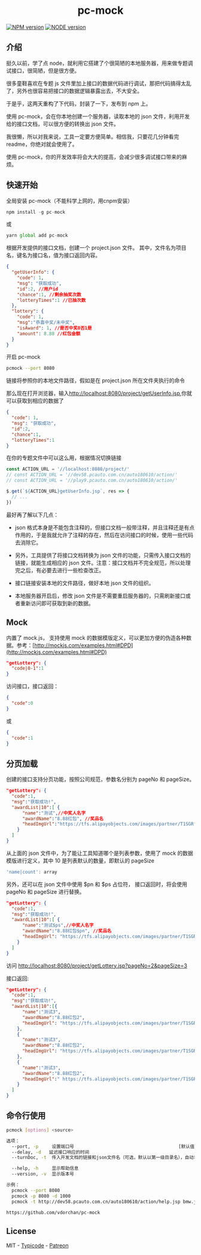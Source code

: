 <h1 align="center"> pc-mock </h1>

[![NPM version][npm-image]][npm-url]
[![NODE version][node-image]][node-url]

## 介绍

挺久以前，学了点 node，就利用它搭建了个很简陋的本地服务器，用来做专题调试接口，很简陋，但是很方便。

很多童鞋喜欢在专题 js 文件里加上接口的数据代码进行调试，那把代码搞得太乱了，另外也很容易把接口的数据逻辑暴露出去，不大安全。

于是乎，这两天重构了下代码，封装了一下，发布到 npm 上。

使用 pc-mock，会在你本地创建一个服务器，读取本地的 json 文件，利用开发给的接口文档，可以很方便的转换出 json 文件。

我很懒，所以对我来说，工具一定要方便简单。相信我，只要花几分钟看完 readme，你绝对就会使用了。

使用 pc-mock，你的开发效率将会大大的提高，会减少很多调试接口带来的麻烦。


## 快速开始

全局安装 pc-mock（不能科学上网的，用cnpm安装）

```javascript
npm install -g pc-mock
```

或

```javascript
yarn global add pc-mock
```

根据开发提供的接口文档，创建一个 project.json 文件。
其中，文件名为项目名，键名为接口名，值为接口返回内容。

```json
{
  "getUserInfo": {
    "code": 1,
    "msg": "获取成功",
    "id":2, //用户id
    "chance":1, //剩余抽奖次数
    "lotteryTimes":1 //已抽次数
  },
  "lottery": {
    "code": 1,
    "msg":"恭喜中奖/未中奖",
    "isAward": 1, //是否中奖0否1是
    "amount": 8.88 //红包金额
  }
}
```

开启 pc-mock

```bash
pcmock --port 8080
```

链接将参照你的本地文件路径，假如是在 project.json 所在文件夹执行的命令

那么现在打开浏览器，输入[http://localhost:8080/project/getUserInfo.jsp](http://localhost:8080/project/getUserInfo.jsp),你就可以获取到相应的数据了

```json
{
  "code": 1,
  "msg": "获取成功",
  "id":2,
  "chance":1,
  "lotteryTimes":1
}
```

在你的专题文件中可以这么用，根据情况切换链接

```javascript
const ACTION_URL = '//localhost:8080/project/'
// const ACTION_URL = '//dev58.pcauto.com.cn/auto180610/action/'
// const ACTION_URL = '//play9.pcauto.com.cn/auto180610/action/'

$.get(`${ACTION_URL}getUserInfo.jsp`, res => {
  // ...
})
```

最好再了解以下几点：

- json 格式本身是不能包含注释的，但接口文档一般带注释，并且注释还是有点作用的，于是我就允许了注释的存在，然后在访问接口的时候，使用一些代码去消除它。

- 另外，工具提供了将接口文档转换为 json 文件的功能，只需传入接口文档的链接，就能生成相应的 json 文件。注意：接口文档并不完全规范，所以处理完之后，有必要去进行一些检查改正。

- 接口链接安装本地的文件路径，做好本地 json 文件的组织。

- 本地服务器开启后，修改 json 文件是不需要重启服务器的，只需刷新接口或者重新访问即可获取到新的数据。

## Mock

内置了 mock.js， 支持使用 mock 的数据模版定义，可以更加方便的伪造各种数据。参考：[http://mockjs.com/examples.html#DPD](http://mockjs.com/examples.html#DPD)

```json
"getLottery": {
  "code|0-1":1
}
```

访问接口，接口返回：

```json
{
  "code":0
}
```

或

```json
{
  "code":1
}
```


## 分页加载

创建的接口支持分页功能，按照公司规范，参数名分别为 pageNo 和 pageSize。

```json
"getLottery": {
  "code":1,
  "msg":"获取成功!",
  "awardList|10":[ {
      "name":"测试",//中奖人名字
      "awardName":"8.88红包", //奖品名
      "headImgUrl":"https://tfs.alipayobjects.com/images/partner/T1SGRfXgJbXXXXXXXX" //头像
    }
  ]
}
```

从上面的 json 文件中，为了能让工具知道哪个是列表参数，使用了 mock 的数据模版进行定义，其中 10 是列表默认的数量，即默认的 pageSize

```javascript
'name|count': array
```

另外，还可以在 json 文件中使用 $pn 和 $ps 占位符， 接口返回时，将会使用 pageNo 和 pageSize 进行替换。

```json
"getLottery": {
  "code":1,
  "msg":"获取成功!",
  "awardList|10":[ {
      "name":"测试$ps",//中奖人名字
      "awardName":"8.88红包$pn", //奖品名
      "headImgUrl": "https://tfs.alipayobjects.com/images/partner/T1SGRfXgJbXXXXXXXX" //头像
    }
  ]
}
```

访问 [http://localhost:8080/project/getLottery.jsp?pageNo=2&pageSize=3](http://localhost:8080/project/getUserInfo.jsp?pageNo=2&pageSize=3)

接口返回:

```json
"getLottery": {
  "code":1,
  "msg":"获取成功!",
  "awardList|10":[{
      "name":"测试3",
      "awardName":"8.88红包2",
      "headImgUrl": "https://tfs.alipayobjects.com/images/partner/T1SGRfXgJbXXXXXXXX"
    },
    {
      "name":"测试3",
      "awardName":"8.88红包2",
      "headImgUrl": "https://tfs.alipayobjects.com/images/partner/T1SGRfXgJbXXXXXXXX"
    },
    {
      "name":"测试3",
      "awardName":"8.88红包2",
      "headImgUrl":" https://tfs.alipayobjects.com/images/partner/T1SGRfXgJbXXXXXXXX"
    }
  ]
}
```

## 命令行使用

```bash
pcmock [options] <source>

选项：
  --port, -p     设置端口号                                       [默认值: 3000]
  --delay, -d   延迟接口响应的时间
  --turnDoc, -t  传入开发文档的链接和json文件名（可选，默认以第一级目录名），自动将其转换为json文件

  --help, -h     显示帮助信息                                             [布尔]
  --version, -v  显示版本号                                               [布尔]

示例：
  pcmock --port 8080
  pcmock -p 8080 -d 1000
  pcmock -t http://dev58.pcauto.com.cn/auto180610/action/help.jsp bmw.json

https://github.com/vdorchan/pc-mock
```

## License

MIT - [Typicode](https://github.com/typicode) - [Patreon](https://www.patreon.com/typicode)

[npm-url]: https://www.npmjs.com/package/pc-mock
[npm-image]: https://img.shields.io/npm/v/pc-mock.svg
[node-url]: https://nodejs.org/en/download/
[node-image]: https://img.shields.io/node/v/pc-mock.svg